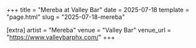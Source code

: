 +++
title = "Mereba at Valley Bar"
date = 2025-07-18
template = "page.html"
slug = "2025-07-18-mereba"

[extra]
artist = "Mereba"
venue = "Valley Bar"
venue_url = "https://www.valleybarphx.com/"
+++
